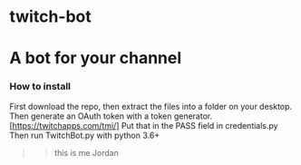 # twitch-bot
# A bot for your channel



### How to install

First download the repo, then extract the files into a folder on your desktop.
Then generate an OAuth token with a token generator. [https://twitchapps.com/tmi/]
Put that in the PASS field in credentials.py
Then run TwitchBot.py with python 3.6+



>> this is me Jordan
